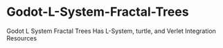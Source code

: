 # Godot-L-System-Fractal-Trees
Godot L System Fractal Trees
Has L-System, turtle, and Verlet Integration Resources
